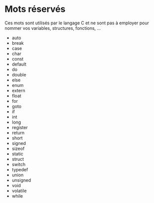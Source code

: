 # Mots réservés

Ces mots sont utilisés par le langage C et ne sont pas à employer pour nommer vos variables, structures, fonctions, ...

+ auto
+ break
+ case
+ char
+ const
+ default
+ do
+ double
+ else
+ enum
+ extern
+ float
+ for
+ goto
+ if
+ int
+ long
+ register
+ return
+ short
+ signed
+ sizeof
+ static
+ struct
+ switch
+ typedef
+ union
+ unsigned
+ void
+ volatile
+ while
